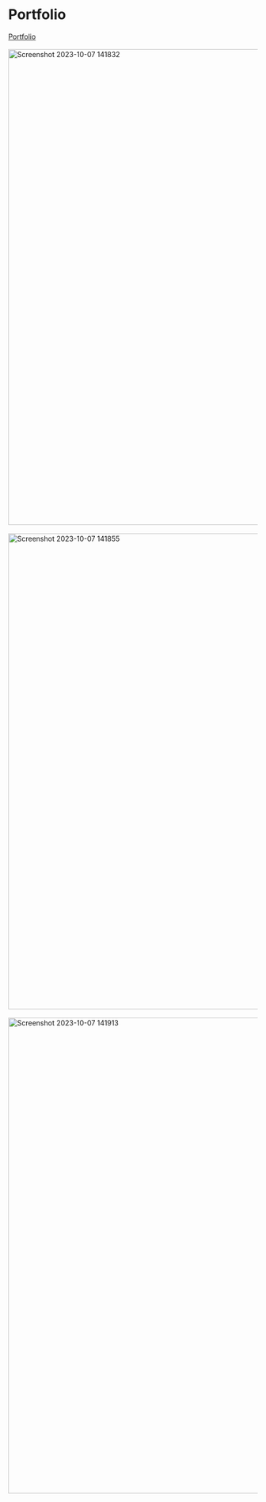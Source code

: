 # Portfolio
 [Portfolio](https://portofolio-kanishkshakya.vercel.app/)
 <br>
<br>
<img width="960" alt="Screenshot 2023-10-07 141832" src="https://github.com/kanishkshakya/Portofolio/assets/94524257/ab11b37d-6870-447c-b67e-67603060cbda">
<br>
<br>
<img width="960" alt="Screenshot 2023-10-07 141855" src="https://github.com/kanishkshakya/Portofolio/assets/94524257/0f8bbb0d-2759-4f36-b8d6-49e057771df6">
<br>
<br>
<img width="960" alt="Screenshot 2023-10-07 141913" src="https://github.com/kanishkshakya/Portofolio/assets/94524257/f8144dbf-1bed-444d-8ba9-23e9dbd9fb38">

